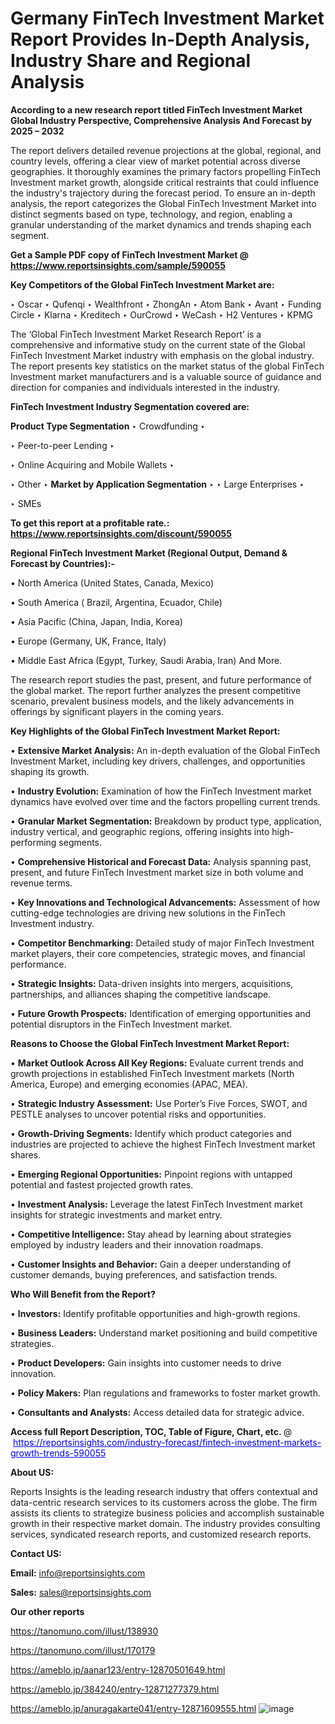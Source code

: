 # Germany FinTech Investment Market Report Provides In-Depth Analysis, Industry Share and Regional Analysis

<strong>According to a new research report titled FinTech Investment Market Global Industry Perspective, Comprehensive Analysis And Forecast by 2025 – 2032</strong>

The report delivers detailed revenue projections at the global, regional, and country levels, offering a clear view of market potential across diverse geographies. It thoroughly examines the primary factors propelling FinTech Investment market growth, alongside critical restraints that could influence the industry's trajectory during the forecast period. To ensure an in-depth analysis, the report categorizes the Global FinTech Investment Market into distinct segments based on type, technology, and region, enabling a granular understanding of the market dynamics and trends shaping each segment.

<strong>Get a Sample PDF copy of FinTech Investment Market </strong><strong>@<a href=https://www.reportsinsights.com/sample/590055 style=color:#0000ff;> https://www.reportsinsights.com/sample/590055</a></strong></font>

<strong>Key Competitors of the Global FinTech Investment Market are:</strong>

‣ Oscar
‣ Qufenqi
‣ Wealthfront
‣ ZhongAn
‣ Atom Bank
‣ Avant
‣ Funding Circle
‣ Klarna
‣ Kreditech
‣ OurCrowd
‣ WeCash
‣ H2 Ventures
‣ KPMG

The ‘Global FinTech Investment Market Research Report’ is a comprehensive and informative study on the current state of the Global FinTech Investment Market industry with emphasis on the global industry. The report presents key statistics on the market status of the global FinTech Investment market manufacturers and is a valuable source of guidance and direction for companies and individuals interested in the industry.

<strong>FinTech Investment Industry Segmentation covered are:</strong>

<strong>Product Type Segmentation</strong>
‣
Crowdfunding
‣ 

‣ Peer-to-peer Lending
‣ 

‣ Online Acquiring and Mobile Wallets
‣ 

‣ Other
‣ 
<strong>Market by Application Segmentation</strong>
‣
‣  Large Enterprises
‣ 

‣ SMEs

<strong>To get this report at a profitable rate.: <a href=https://www.reportsinsights.com/discount/590055 style=color:#0000ff;>https://www.reportsinsights.com/discount/590055</a></strong></font>

<strong>Regional FinTech Investment Market (Regional Output, Demand &amp; Forecast by Countries):-</strong>

• North America (United States, Canada, Mexico)

• South America ( Brazil, Argentina, Ecuador, Chile)

• Asia Pacific (China, Japan, India, Korea)

• Europe (Germany, UK, France, Italy)

• Middle East Africa (Egypt, Turkey, Saudi Arabia, Iran) And More.

The research report studies the past, present, and future performance of the global market. The report further analyzes the present competitive scenario, prevalent business models, and the likely advancements in offerings by significant players in the coming years.

<strong>Key Highlights of the Global FinTech Investment Market Report:</strong>

• <strong>Extensive Market Analysis:</strong> An in-depth evaluation of the Global FinTech Investment Market, including key drivers, challenges, and opportunities shaping its growth.

• <strong>Industry Evolution:</strong> Examination of how the FinTech Investment market dynamics have evolved over time and the factors propelling current trends.

• <strong>Granular Market Segmentation:</strong> Breakdown by product type, application, industry vertical, and geographic regions, offering insights into high-performing segments.

• <strong>Comprehensive Historical and Forecast Data:</strong> Analysis spanning past, present, and future FinTech Investment market size in both volume and revenue terms.

• <strong>Key Innovations and Technological Advancements:</strong> Assessment of how cutting-edge technologies are driving new solutions in the FinTech Investment industry.

• <strong>Competitor Benchmarking:</strong> Detailed study of major FinTech Investment market players, their core competencies, strategic moves, and financial performance.

• <strong>Strategic Insights:</strong> Data-driven insights into mergers, acquisitions, partnerships, and alliances shaping the competitive landscape.

• <strong>Future Growth Prospects:</strong> Identification of emerging opportunities and potential disruptors in the FinTech Investment market.

<strong>Reasons to Choose the Global FinTech Investment Market Report:</strong>

• <strong>Market Outlook Across All Key Regions:</strong> Evaluate current trends and growth projections in established FinTech Investment markets (North America, Europe) and emerging economies (APAC, MEA).

• <strong>Strategic Industry Assessment:</strong> Use Porter’s Five Forces, SWOT, and PESTLE analyses to uncover potential risks and opportunities.

• <strong>Growth-Driving Segments:</strong> Identify which product categories and industries are projected to achieve the highest FinTech Investment market shares.

• <strong>Emerging Regional Opportunities:</strong> Pinpoint regions with untapped potential and fastest projected growth rates.

• <strong>Investment Analysis:</strong> Leverage the latest FinTech Investment market insights for strategic investments and market entry.

• <strong>Competitive Intelligence:</strong> Stay ahead by learning about strategies employed by industry leaders and their innovation roadmaps.

• <strong>Customer Insights and Behavior:</strong> Gain a deeper understanding of customer demands, buying preferences, and satisfaction trends.

<strong>Who Will Benefit from the Report?</strong>

• <strong>Investors:</strong> Identify profitable opportunities and high-growth regions.

• <strong>Business Leaders:</strong> Understand market positioning and build competitive strategies.

• <strong>Product Developers:</strong> Gain insights into customer needs to drive innovation.

• <strong>Policy Makers:</strong> Plan regulations and frameworks to foster market growth.

• <strong>Consultants and Analysts:</strong> Access detailed data for strategic advice.
</ul>
<strong>Access full Report Description, TOC, Table of Figure, Chart, etc. </strong>@  <a href=https://reportsinsights.com/industry-forecast/fintech-investment-markets-growth-trends-590055 style=color:#0000ff;>https://reportsinsights.com/industry-forecast/fintech-investment-markets-growth-trends-590055</a></font>

<strong><strong>About US</strong>:</strong>

Reports Insights is the leading research industry that offers contextual and data-centric research services to its customers across the globe. The firm assists its clients to strategize business policies and accomplish sustainable growth in their respective market domain. The industry provides consulting services, syndicated research reports, and customized research reports.

<strong>Contact US:</strong>

<p class=""""><b>Email:</b> <a href=mailto:info@reportsinsights.com>info@reportsinsights.com</a></p>
<p class=""""><b>Sales:</b> <a href=mailto:sales@reportsinsights.com>sales@reportsinsights.com</a></p>

<strong>Our other reports</strong>

<a href=https://tanomuno.com/illust/138930>https://tanomuno.com/illust/138930</a>

<a href=https://tanomuno.com/illust/170179>https://tanomuno.com/illust/170179</a>

<a href=https://ameblo.jp/aanar123/entry-12870501649.html>https://ameblo.jp/aanar123/entry-12870501649.html</a>

<a href=https://ameblo.jp/384240/entry-12871277379.html>https://ameblo.jp/384240/entry-12871277379.html</a>

<a href=https://ameblo.jp/anuragakarte041/entry-12871609555.html>https://ameblo.jp/anuragakarte041/entry-12871609555.html</a>
![image](https://github.com/user-attachments/assets/34dd0d89-ff15-4f3f-9bf0-b75148c5fb5b)
